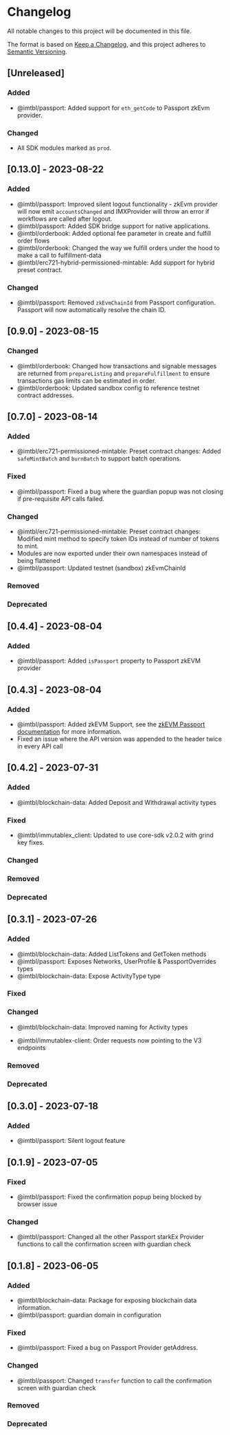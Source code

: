 # Changelog

All notable changes to this project will be documented in this file.

The format is based on [Keep a Changelog](https://keepachangelog.com/en/1.0.0/),
and this project adheres to [Semantic Versioning](https://semver.org/spec/v2.0.0.html).

## [Unreleased]

### Added

- @imtbl/passport: Added support for `eth_getCode` to Passport zkEvm provider.

### Changed

- All SDK modules marked as `prod`.

## [0.13.0] - 2023-08-22

### Added

- @imtbl/passport: Improved silent logout functionality - zkEvm provider will now emit `accountsChanged` and IMXProvider will throw an error if workflows are called after logout.
- @imtbl/passport: Added SDK bridge support for native applications.
- @imtbl/orderbook: Added optional fee parameter in create and fulfill order flows
- @imtbl/orderbook: Changed the way we fulfill orders under the hood to make a call to fulfillment-data
- @imtbl/erc721-hybrid-permissioned-mintable: Add support for hybrid preset contract.

### Changed

- @imtbl/passport: Removed `zkEvmChainId` from Passport configuration. Passport will now automatically resolve the chain ID.

## [0.9.0] - 2023-08-15
### Changed

- @imtbl/orderbook: Changed how transactions and signable messages are returned from `prepareListing` and `prepareFulfillment` to ensure transactions gas limits can be estimated in order.
- @imtbl/orderbook: Updated sandbox config to reference testnet contract addresses.

## [0.7.0] - 2023-08-14

### Added

- @imtbl/erc721-permissioned-mintable: Preset contract changes: Added `safeMintBatch` and `burnBatch` to support batch operations.

### Fixed

- @imtbl/passport: Fixed a bug where the guardian popup was not closing if pre-requisite API calls failed.

### Changed

- @imtbl/erc721-permissioned-mintable: Preset contract changes: Modified mint method to specify token IDs instead of number of tokens to mint.
- Modules are now exported under their own namespaces instead of being flattened
- @imtbl/passport: Updated testnet (sandbox) zkEvmChainId

### Removed

### Deprecated

## [0.4.4] - 2023-08-04

### Added

- @imtbl/passport: Added `isPassport` property to Passport zkEVM provider

## [0.4.3] - 2023-08-04

### Added

- @imtbl/passport: Added zkEVM Support, see the [zkEVM Passport documentation](https://docs.immutable.com/docs/zkevm/products/passport/) for more information.
- Fixed an issue where the API version was appended to the header twice in every API call

## [0.4.2] - 2023-07-31

### Added

- @imtbl/blockchain-data: Added Deposit and Withdrawal activity types

### Fixed

- @imtbl/immutablex_client: Updated to use core-sdk v2.0.2 with grind key fixes.

### Changed

### Removed

### Deprecated

## [0.3.1] - 2023-07-26

### Added

- @imtbl/blockchain-data: Added ListTokens and GetToken methods
- @imtbl/passport: Exposes Networks, UserProfile & PassportOverrides types
- @imtbl/blockchain-data: Expose ActivityType type

### Fixed

### Changed
- @imtbl/blockchain-data: Improved naming for Activity types

- @imtbl/immutablex-client: Order requests now pointing to the V3 endpoints

### Removed

### Deprecated


## [0.3.0] - 2023-07-18

### Added

- @imtbl/passport: Silent logout feature

## [0.1.9] - 2023-07-05

### Fixed

- @imtbl/passport: Fixed the confirmation popup being blocked by browser issue

### Changed
- @imtbl/passport: Changed all the other Passport starkEx Provider functions to call the confirmation screen with guardian check

## [0.1.8] - 2023-06-05

### Added

- @imtbl/blockchain-data: Package for exposing blockchain data information.
- @imtbl/passport: guardian domain in configuration

### Fixed

- @imtbl/passport: Fixed a bug on Passport Provider getAddress.

### Changed

- @imtbl/passport: Changed `transfer` function to call the confirmation screen with guardian check

### Removed

### Deprecated

